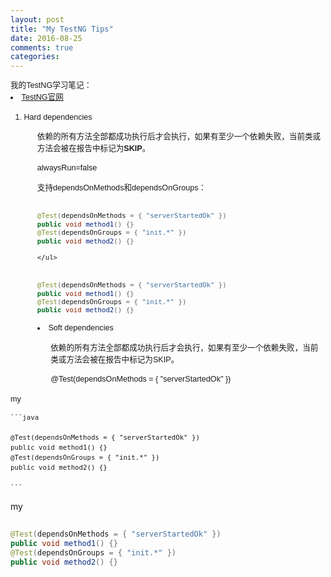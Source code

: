 ```yaml
---
layout: post
title: "My TestNG Tips"
date: 2016-08-25
comments: true
categories:
---
```


<head>
	<meta http-equiv="Content-Type" content="text/html; charset=utf-8" />
	<style type="text/css">
	#customers
		{
		font-family:"Trebuchet MS", Arial, Helvetica, sans-serif;
		width:100%;
		text-align:left;
		font-size:0.9em;
		line-height:1.5;
		}
	ul
		{
		list-style-type: disc;
		list-style-position: inside;		
		}
	</style>
</head>

<div class="css-full-post-content js-full-post-content" id="customers">
我的TestNG学习笔记：
<li><a href="http://testng.org/doc/documentation-main.html#annotations"> TestNG官网</a></li>

<ol>
<li>Hard dependencies</li>
	<ul>
	依赖的所有方法全部都成功执行后才会执行，如果有至少一个依赖失败，当前类或方法会被在报告中标记为<b>SKIP</b>。
	</ul>
	<ul>
	alwaysRun=false
	</ul>
	<ul>
	支持dependsOnMethods和dependsOnGroups：
	
```java  

@Test(dependsOnMethods = { "serverStartedOk" })
public void method1() {}
@Test(dependsOnGroups = { "init.*" })
public void method2() {}

```
	
	</ul>
	
```java  

@Test(dependsOnMethods = { "serverStartedOk" })
public void method1() {}
@Test(dependsOnGroups = { "init.*" })
public void method2() {}

```

<li>Soft dependencies</li>
	<ul>
	依赖的所有方法全部都成功执行后才会执行，如果有至少一个依赖失败，当前类或方法会被在报告中标记为SKIP。
	</ul>
	<ul>
	@Test(dependsOnMethods = { "serverStartedOk" })
	</ul>	
</ol>
	my
	
	```java  
	
	@Test(dependsOnMethods = { "serverStartedOk" })
	public void method1() {}
	@Test(dependsOnGroups = { "init.*" })
	public void method2() {}
	
	```

</div>	
	my
	
```java  
	
@Test(dependsOnMethods = { "serverStartedOk" })
public void method1() {}
@Test(dependsOnGroups = { "init.*" })
public void method2() {}

```